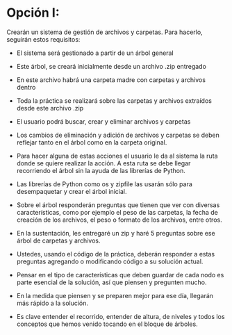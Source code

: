 # Opción I:

Crearán un sistema de gestión de archivos y carpetas. Para hacerlo, seguirán estos requisitos:
- El sistema será gestionado a partir de un árbol general

- Este árbol, se creará inicialmente desde un archivo .zip entregado

- En este archivo habrá una carpeta madre con carpetas y archivos dentro

- Toda la práctica se realizará sobre las carpetas y archivos extraídos desde este archivo .zip

- El usuario podrá buscar, crear y eliminar archivos y carpetas

- Los cambios de eliminación y adición de archivos y carpetas se deben reflejar tanto en el árbol como en la carpeta original.

- Para hacer alguna de estas acciones el usuario le da al sistema la ruta donde se quiere realizar la acción. A esta ruta se debe llegar recorriendo el árbol sin la ayuda de las librerías de Python.

- Las librerías de Python como os y zipfile las usarán sólo para desempaquetar y crear el árbol inicial.

- Sobre el árbol responderán preguntas que tienen que ver con diversas características, como por ejemplo el peso de las carpetas, la fecha de creación de los archivos, el peso o formato de los archivos, entre otros.

- En la sustentación, les entregaré un zip y haré 5 preguntas sobre ese árbol de carpetas y archivos. 

- Ustedes, usando el código de la práctica, deberán responder a estas preguntas agregando o modificando código a su solución actual.

- Pensar en el tipo de características que deben guardar de cada nodo es parte esencial de la solución, así que piensen y pregunten mucho.

- En la medida que piensen y se preparen mejor para ese día, llegarán más rápido a la solución.

- Es clave entender el recorrido, entender de altura, de niveles y todos los conceptos que hemos venido tocando en el bloque de árboles.
